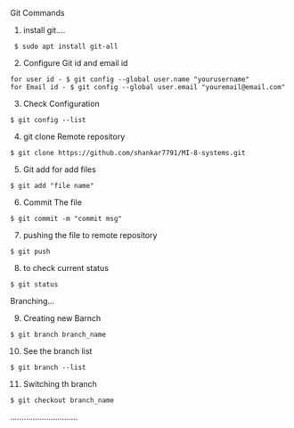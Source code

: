 
Git Commands

   1. install git.... 

     $ sudo apt install git-all

  2. Configure Git id and email id

    for user id - $ git config --global user.name "yourusername"
    for Email id - $ git config --global user.email "youremail@email.com"

  3. Check Configuration
      
    $ git config --list

  4. git clone Remote repository

    $ git clone https://github.com/shankar7791/MI-8-systems.git

   5. Git add for add files
    
    $ git add "file name"  

  6. Commit The file

    $ git commit -m "commit msg"

  7. pushing the file to remote repository

    $ git push 

  8. to check current status

    $ git status

Branching...

  9. Creating new Barnch
	
    $ git branch branch_name

  10. See the branch list

    $ git branch --list

  11. Switching th branch

    $ git checkout branch_name
..............................


